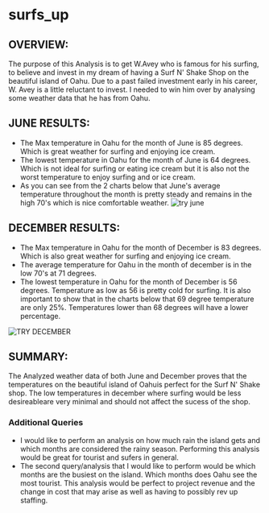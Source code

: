 # surfs_up

## OVERVIEW:
  The purpose of this Analysis is to get W.Avey who is famous for his surfing, to believe and invest in my dream of having a Surf N' Shake Shop on the beautiful island of Oahu. Due to a past failed investment early in his career, W. Avey is a little reluctant to invest. I needed to win him over by analysing some weather data that he has from Oahu.
  
  ## JUNE RESULTS:
  * The Max temperature in Oahu for the month of June is 85 degrees. Which is great weather for surfing and enjoying ice cream.
  * The lowest temperature in Oahu for the month of June is 64 degrees. Which is not ideal for surfing or eating ice cream but it is also not the worst temperature to enjoy           surfing and or ice cream.
  * As you can see from the 2 charts below that June's average temperature throughout the month is pretty steady and remains in the high 70's which is nice comfortable weather.
 ![try june](https://user-images.githubusercontent.com/96032255/158071629-1ba2d3c4-1260-40bf-8c08-e85f40748c70.PNG)

## DECEMBER RESULTS:
* The Max temperature in Oahu for the month of December is 83 degrees. Which is also great weather for surfing and enjoying ice cream.
* The average temperature for Oahu in the month of december is in the low 70's at 71 degrees.
* The lowest temperature in Oahu for the month of December is 56 degrees. Temperature as low as 56 is pretty cold for surfing. It is also important to show that in the charts below that 69 degree temperature are only 25%. Temperatures lower than 68 degrees will have a lower percentage.
 
![TRY DECEMBER](https://user-images.githubusercontent.com/96032255/158072787-d5e53c4e-10e9-471c-99a5-78797e543be0.PNG)

## SUMMARY:
  The Analyzed weather data of both June and December proves that the temperatures on the beautiful island of Oahuis perfect for the Surf N' Shake shop. The low temperatures in december where surfing would be less desireableare very minimal and should not affect the sucess of the shop.
### Additional Queries
* I would like to perform an analysis on how much rain the island gets and which months are considered the rainy season. Performing this analysis 
  would be great for tourist and sufers in general.
* The second query/analysis that I would like to perform would be which months are the busiest on the island. Which months does Oahu see the most tourist. This analysis would be     perfect to project revenue and the change in cost that may arise as well as having to possibly rev up staffing.




